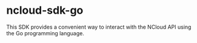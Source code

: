 # ncloud-sdk-go
This SDK provides a convenient way to interact with the NCloud API using the Go programming language.
